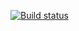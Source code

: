 [![Build status](https://ci.appveyor.com/api/projects/status/dn1f7slqil461uf6?svg=true)](https://ci.appveyor.com/project/netstartnet/aqa-task1)
